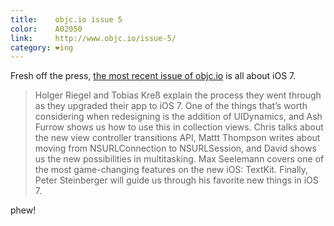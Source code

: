 ```yaml
---
title:    objc.io issue 5
color:    A02050
link:     http://www.objc.io/issue-5/
category: ❤ing
---
```


Fresh off the press, [the most recent issue of objc.io][objc.io] is all about
iOS 7.

> Holger Riegel and Tobias Kreß explain the process they went through as they
> upgraded their app to iOS 7. One of the things that’s worth considering when
> redesigning is the addition of UIDynamics, and Ash Furrow shows us how to use
> this in collection views. Chris talks about the new view controller
> transitions API, Mattt Thompson writes about moving from NSURLConnection to
> NSURLSession, and David shows us the new possibilities in multitasking. Max
> Seelemann covers one of the most game-changing features on the new iOS:
> TextKit. Finally, Peter Steinberger will guide us through his favorite new
> things in iOS 7.

phew!

[objc.io]: http://www.objc.io/issue-5
